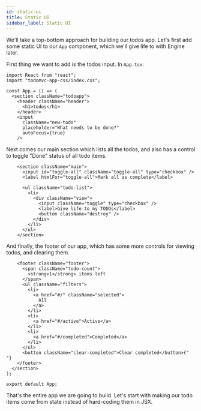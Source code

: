 ```yaml
---
id: static-ui
title: Static UI
sidebar_label: Static UI
---
```


We'll take a top-bottom approach for building our todos app. Let's first add
some static UI to our `App` component, which we'll give life to with Engine
later.

First thing we want to add is the todos input. In `App.tsx`:

```tsx
import React from "react";
import "todomvc-app-css/index.css";

const App = () => (
  <section className="todoapp">
    <header className="header">
      <h1>todos</h1>
    </header>
    <input
      className="new-todo"
      placeholder="What needs to be done?"
      autoFocus={true}
    />
```

Next comes our main section which lists all the todos, and also has a control to
toggle "Done" status of all todo items.

```tsx
    <section className="main">
      <input id="toggle-all" className="toggle-all" type="checkbox" />
      <label htmlFor="toggle-all">Mark all as complete</label>

      <ul className="todo-list">
        <li>
          <div className="view">
            <input className="toggle" type="checkbox" />
            <label>Give life to my TODOs</label>
            <button className="destroy" />
          </div>
        </li>
      </ul>
    </section>
```

And finally, the footer of our app, which has some more controls for viewing
todos, and clearing them.

```tsx
    <footer className="footer">
      <span className="todo-count">
        <strong>1</strong> items left
      </span>
      <ul className="filters">
        <li>
          <a href="#/" className="selected">
            All
          </a>
        </li>
        <li>
          <a href="#/active">Active</a>
        </li>
        <li>
          <a href="#/completed">Completed</a>
        </li>
      </ul>
      <button className="clear-completed">Clear completed</button>{" "}
    </footer>
  </section>
);

export default App;
```

That's the entire app we are going to build. Let's start with making our todo
items come from state instead of hard-coding them in JSX.
